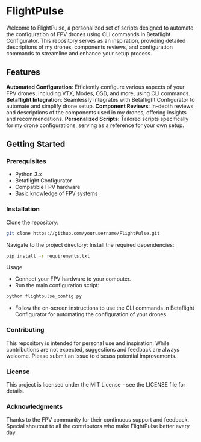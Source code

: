 # FlightPulse

Welcome to FlightPulse, a personalized set of scripts designed to automate the configuration of FPV drones using CLI commands in Betaflight Configurator. This repository serves as an inspiration, providing detailed descriptions of my drones, components reviews, and configuration commands to streamline and enhance your setup process.

## Features

**Automated Configuration**: Efficiently configure various aspects of your FPV drones, including VTX, Modes, OSD, and more, using CLI commands.
**Betaflight Integration**: Seamlessly integrates with Betaflight Configurator to automate and simplify drone setup.
**Component Reviews**: In-depth reviews and descriptions of the components used in my drones, offering insights and recommendations.
**Personalized Scripts**: Tailored scripts specifically for my drone configurations, serving as a reference for your own setup.

## Getting Started
### Prerequisites

- Python 3.x
- Betaflight Configurator
- Compatible FPV hardware
- Basic knowledge of FPV systems

### Installation
Clone the repository:

```bash
git clone https://github.com/yourusername/FlightPulse.git
```
Navigate to the project directory:
Install the required dependencies:

```bash
pip install -r requirements.txt
```
Usage
 - Connect your FPV hardware to your computer.
 - Run the main configuration script:
```bash
python flightpulse_config.py
```
 - Follow the on-screen instructions to use the CLI commands in Betaflight Configurator for automating the configuration of your drones.

### Contributing

This repository is intended for personal use and inspiration. While contributions are not expected, suggestions and feedback are always welcome. Please submit an issue to discuss potential improvements.

### License

This project is licensed under the MIT License - see the LICENSE file for details.
### Acknowledgments

Thanks to the FPV community for their continuous support and feedback.
Special shoutout to all the contributors who make FlightPulse better every day.
